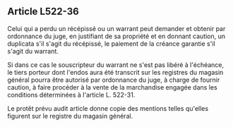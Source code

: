 Article L522-36
----
Celui qui a perdu un récépissé ou un warrant peut demander et obtenir par
ordonnance du juge, en justifiant de sa propriété et en donnant caution, un
duplicata s'il s'agit du récépissé, le paiement de la créance garantie s'il
s'agit du warrant.

Si dans ce cas le souscripteur du warrant ne s'est pas libéré à l'échéance, le
tiers porteur dont l'endos aura été transcrit sur les registres du magasin
général pourra être autorisé par ordonnance du juge, à charge de fournir
caution, à faire procéder à la vente de la marchandise engagée dans les
conditions déterminées à l'article L. 522-31.

Le protêt prévu audit article donne copie des mentions telles qu'elles figurent
sur le registre du magasin général.
